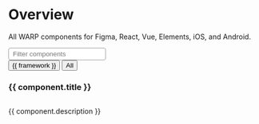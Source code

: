 <script setup>
import { ref, computed } from 'vue';

// Import all JSON data
const components = import.meta.glob('./*/data.json', { eager: true });
const baseUrl = import.meta.env.BASE_URL;

// Map JSON data to include href and correct paths
const componentData = Object.keys(components).map(path => ({
  ...components[path].default,
  href: `${baseUrl}components/${path.replace('/data.json', '')}`
}));

// Reactive variables for query and selected frameworks
const query = ref('');
const selectedFrameworks = ref([]);

// Extract unique framework names
const frameworkNames = computed(() => {
  const names = new Set();
  componentData.forEach(component => {
    component.frameworks.forEach(framework => {
      names.add(framework.name);
    });
  });
  return Array.from(names);
});

// Computed property to filter components based on query and selected frameworks
const filteredComponents = computed(() => {
  const lowerQuery = query.value.toLowerCase();
  const frameworks = selectedFrameworks.value;

  return componentData.filter(component => {
    const matchesQuery = component.title.toLowerCase().includes(lowerQuery);
    const matchesFramework = frameworks.length === 0 ||
      component.frameworks.some(framework => frameworks.includes(framework.name));
    return matchesQuery && matchesFramework;
  });
});

// Function to handle button clicks
const toggleFramework = (framework) => {
  if (selectedFrameworks.value.includes(framework)) {
    selectedFrameworks.value = selectedFrameworks.value.filter(f => f !== framework);
  } else {
    selectedFrameworks.value.push(framework);
  }
};

// Function to handle "All" button click
const showAll = () => {
  selectedFrameworks.value = [];
};
</script>

<style>
  /* remove these to custom.css and replace with warp-doc color tokens */
  :root{
    --w-border: #999;
    --w-border-focus: #00F;
    --w-button-bg: #eee;
    --w-button-bg-active: #333;
    --w-text: #333;
    --w-text-inverted: #eee;
    --w-border-radius: 4px;
  }
  /* set up as custom default styling somewhere else, default.css perhaps?  */
  .input-text{
    border: 1px solid var(--w-border);
    color: var(--w-text);
    padding: 4px 8px;
    border-radius: var(--w-border-radius);
  }
  .input-text:focus{
    border: 1px solid var(--w-border-focus);
  }
  .button{
    background-color: var(--w-button-bg);
    color: var(--w-text);
    padding: 4px 8px;
    border-radius: var(--w-border-radius);
  }
  .button-active{
    background-color: var(--w-button-bg-active);
    color: var(--w-text-inverted);
  }
  .button:focus{
    outline:1px solid red;
  }
</style>


# Overview
All WARP components for Figma, React, Vue, Elements, iOS, and Android.

<div>
  <!-- Input field for text filtering -->
  <input
    v-model="query"
    placeholder="Filter components"
    class="input-text"
  />

  <!-- Row of buttons for framework filtering -->
  <div class="flex flex-wrap gap-4 pt-8 mb-16">
    <button
      v-for="framework in frameworkNames"
      :key="framework"
      @click="toggleFramework(framework)"
      :class="[
        'button',
        selectedFrameworks.includes(framework)
          ? 'button-active'
          : ''
      ]"
    >
      {{ framework }}
    </button>
    <button
      @click="showAll"
      :class="[
        'button',
        selectedFrameworks.length === 0
          ? 'button-active'
          : ''
      ]"
    >
      All
    </button>
  </div>

  <!-- Display filtered components -->
  <cards class="grid grid-cols-1 sm:grid-cols-3 gap-12">
    <card
      v-for="component in filteredComponents"
      :key="component.title"
      class="flex flex-col border border-gray-200 p-4 rounded-md shadow-sm"
    >
      <h3 class="h4 text-m! static! mt-16! mx-16!">
        <a
          :href="component.href"
          class="block before:content-empty before:absolute before:top-0 before:right-0 before:bottom-0 before:left-0 focus:outline-0"
        >
          {{ component.title }}
        </a>
      </h3>
      <img
        class="order-first"
        :src="component.image.src"
        :alt="component.image.alt"
      />
      <p class="m-16! text-s">{{ component.description }}</p>
    </card>
  </cards>
</div>
